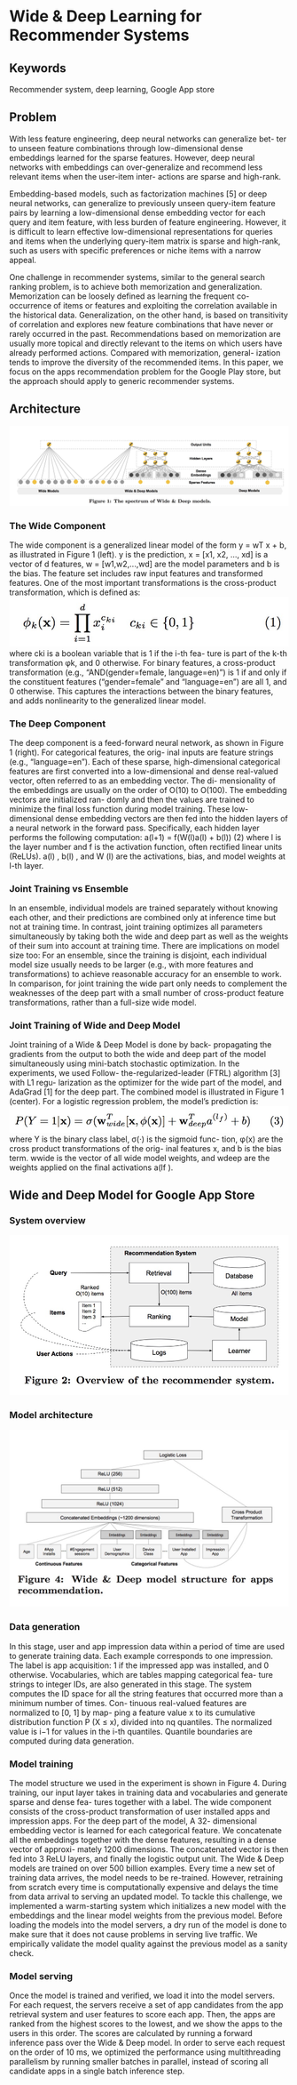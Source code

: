 # Wide & Deep Learning for Recommender Systems

## Keywords
Recommender system, deep learning, Google App store

## Problem
With less feature engineering, deep neural networks can generalize bet- ter to unseen feature combinations through low-dimensional dense embeddings learned for the sparse features. However, deep neural networks with embeddings can over-generalize and recommend less relevant items when the user-item inter- actions are sparse and high-rank. 

Embedding-based models, such as factorization machines [5] or deep neural networks, can generalize to previously unseen query-item feature pairs by learning a low-dimensional dense embedding vector for each query and item feature, with less burden of feature engineering. However, it is difficult to learn effective low-dimensional representations for queries and items when the underlying query-item matrix is sparse and high-rank, such as users with specific preferences or niche items with a narrow appeal.

One challenge in recommender systems, similar to the general search ranking problem, is to achieve both memorization and generalization. Memorization can be loosely defined as learning the frequent co-occurrence of items or features and exploiting the correlation available in the historical data. Generalization, on the other hand, is based on transitivity of correlation and explores new feature combinations that have never or rarely occurred in the past. Recommendations based on memorization are usually more topical and directly relevant to the items on which users have already performed actions. Compared with memorization, general- ization tends to improve the diversity of the recommended items. In this paper, we focus on the apps recommendation problem for the Google Play store, but the approach should apply to generic recommender systems.

## Architecture
<img src="images/9.jpeg">

### The Wide Component
 The wide component is a generalized linear model of the form y = wT x + b, as illustrated in Figure 1 (left). y is the prediction, x = [x1, x2, ..., xd] is a vector of d features, w = [w1,w2,...,wd] are the model parameters and b is the bias. The feature set includes raw input features and transformed
features. One of the most important transformations is the cross-product transformation, which is defined as:
<img src="images/10.jpeg">
where cki is a boolean variable that is 1 if the i-th fea- ture is part of the k-th transformation φk, and 0 otherwise. For binary features, a cross-product transformation (e.g., “AND(gender=female, language=en)”) is 1 if and only if the constituent features (“gender=female” and “language=en”) are all 1, and 0 otherwise. This captures the interactions between the binary features, and adds nonlinearity to the generalized linear model.

### The Deep Component
The deep component is a feed-forward neural network, as shown in Figure 1 (right). For categorical features, the orig- inal inputs are feature strings (e.g., “language=en”). Each of these sparse, high-dimensional categorical features are first converted into a low-dimensional and dense real-valued vector, often referred to as an embedding vector. The di- mensionality of the embeddings are usually on the order of O(10) to O(100). The embedding vectors are initialized ran- domly and then the values are trained to minimize the final loss function during model training. These low-dimensional dense embedding vectors are then fed into the hidden layers of a neural network in the forward pass. Specifically, each hidden layer performs the following computation:
a(l+1) = f(W(l)a(l) + b(l)) (2)
where l is the layer number and f is the activation function, often rectified linear units (ReLUs). a(l) , b(l) , and W (l) are the activations, bias, and model weights at l-th layer.

### Joint Training vs Ensemble
In an ensemble, individual models are trained separately without knowing each other, and their predictions are combined only at inference time but not at training time. In contrast, joint training optimizes all parameters simultaneously by taking both the wide and deep part as well as the weights of their sum into account at training time. There are implications on model size too: For an ensemble, since the training is disjoint, each individual model size usually needs to be larger (e.g., with more features and transformations) to achieve reasonable accuracy for an ensemble to work. In comparison, for joint training the wide part only needs to complement the weaknesses of the deep part with a small number of cross-product feature transformations, rather than a full-size wide model.

### Joint Training of Wide and Deep Model
Joint training of a Wide & Deep Model is done by back- propagating the gradients from the output to both the wide and deep part of the model simultaneously using mini-batch stochastic optimization. In the experiments, we used Follow- the-regularized-leader (FTRL) algorithm [3] with L1 regu- larization as the optimizer for the wide part of the model, and AdaGrad [1] for the deep part.
The combined model is illustrated in Figure 1 (center). For a logistic regression problem, the model’s prediction is:
<img src="images/11.jpeg">
where Y is the binary class label, σ(·) is the sigmoid func- tion, φ(x) are the cross product transformations of the orig- inal features x, and b is the bias term. wwide is the vector of all wide model weights, and wdeep are the weights applied on the final activations a(lf ).

## Wide and Deep Model for Google App Store
### System overview
<img src="images/7.jpeg">

### Model architecture
<img src="images/8.jpeg">

### Data generation
In this stage, user and app impression data within a period of time are used to generate training data. Each example corresponds to one impression. The label is app acquisition: 1 if the impressed app was installed, and 0 otherwise.
Vocabularies, which are tables mapping categorical fea- ture strings to integer IDs, are also generated in this stage. The system computes the ID space for all the string features that occurred more than a minimum number of times. Con- tinuous real-valued features are normalized to [0, 1] by map- ping a feature value x to its cumulative distribution function P (X ≤ x), divided into nq quantiles. The normalized value
is i−1 for values in the i-th quantiles. Quantile boundaries
are computed during data generation.

### Model training
The model structure we used in the experiment is shown in Figure 4. During training, our input layer takes in training data and vocabularies and generate sparse and dense fea- tures together with a label. The wide component consists of the cross-product transformation of user installed apps and impression apps. For the deep part of the model, A 32- dimensional embedding vector is learned for each categorical feature. We concatenate all the embeddings together with the dense features, resulting in a dense vector of approxi- mately 1200 dimensions. The concatenated vector is then fed into 3 ReLU layers, and finally the logistic output unit.
The Wide & Deep models are trained on over 500 billion examples. Every time a new set of training data arrives, the model needs to be re-trained. However, retraining from scratch every time is computationally expensive and delays the time from data arrival to serving an updated model. To tackle this challenge, we implemented a warm-starting system which initializes a new model with the embeddings and the linear model weights from the previous model.
Before loading the models into the model servers, a dry run of the model is done to make sure that it does not cause problems in serving live traffic. We empirically validate the model quality against the previous model as a sanity check.

### Model serving
Once the model is trained and verified, we load it into the model servers. For each request, the servers receive a set of app candidates from the app retrieval system and user features to score each app. Then, the apps are ranked from the highest scores to the lowest, and we show the apps to the users in this order. The scores are calculated by running a forward inference pass over the Wide & Deep model.
In order to serve each request on the order of 10 ms, we optimized the performance using multithreading parallelism by running smaller batches in parallel, instead of scoring all candidate apps in a single batch inference step.

